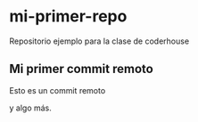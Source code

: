 # mi-primer-repo
Repositorio ejemplo para la clase de coderhouse

## Mi primer commit remoto
Esto es un commit remoto

y algo más.